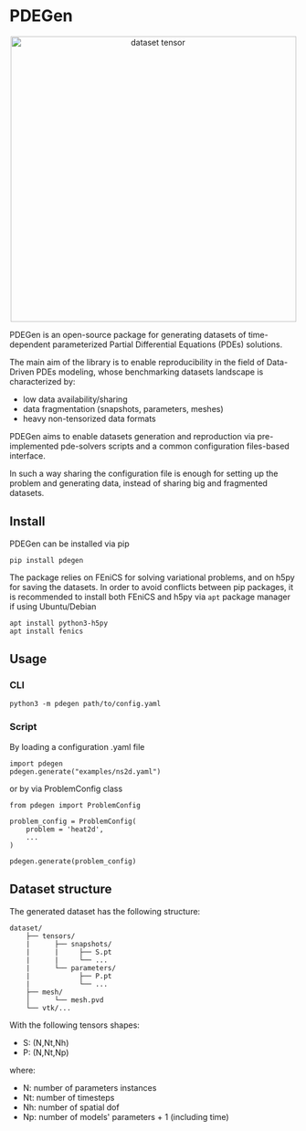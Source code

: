 # PDEGen
<p align="center">
<img align="middle" src="./assets/heat.png" alt="dataset tensor" width="500" />
</p>

PDEGen is an open-source package for generating datasets of time-dependent parameterized Partial Differential Equations (PDEs) solutions. 

The main aim of the library is to enable reproducibility in the field of Data-Driven PDEs modeling, whose benchmarking datasets landscape is characterized by:
- low data availability/sharing
- data fragmentation (snapshots, parameters, meshes)
- heavy non-tensorized data formats

PDEGen aims to enable datasets generation and reproduction via pre-implemented pde-solvers scripts and a common configuration files-based interface.

In such a way sharing the configuration file is enough for setting up the problem and generating data, instead of sharing big and fragmented datasets.

## Install
PDEGen can be installed via pip

    pip install pdegen

The package relies on FEniCS for solving variational problems, and on h5py for saving the datasets. In order to avoid conflicts between pip packages, it is recommended to install both FEniCS and h5py via `apt` package manager if using Ubuntu/Debian

    apt install python3-h5py
    apt install fenics

## Usage
### CLI

    python3 -m pdegen path/to/config.yaml

### Script
By loading a configuration .yaml file

    import pdegen
    pdegen.generate("examples/ns2d.yaml")

or by via ProblemConfig class

    from pdegen import ProblemConfig

    problem_config = ProblemConfig(
        problem = 'heat2d',
        ...
    )
    
    pdegen.generate(problem_config)

## Dataset structure

The generated dataset has the following structure:

    dataset/
        ├── tensors/
        |      ├── snapshots/
        |      |     ├── S.pt
        |      |     └── ...
        |      └── parameters/
        |            ├── P.pt
        |            └── ...
        ├── mesh/
        │      └── mesh.pvd
        └── vtk/...

With the following tensors shapes:

- S: (N,Nt,Nh)
- P: (N,Nt,Np)

where:
- N: number of parameters instances
- Nt: number of timesteps
- Nh: number of spatial dof
- Np: number of models' parameters + 1 (including time)